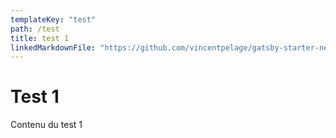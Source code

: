 ```yaml
---
templateKey: "test"
path: /test
title: test 1
linkedMarkdownFile: "https://github.com/vincentpelage/gatsby-starter-netlify-cms/blob/master/src/pages/test/test2.md"
---
```


<div class="test1">
<h1>Test 1</h1>  
<p>Contenu du test 1</p>
</div>
